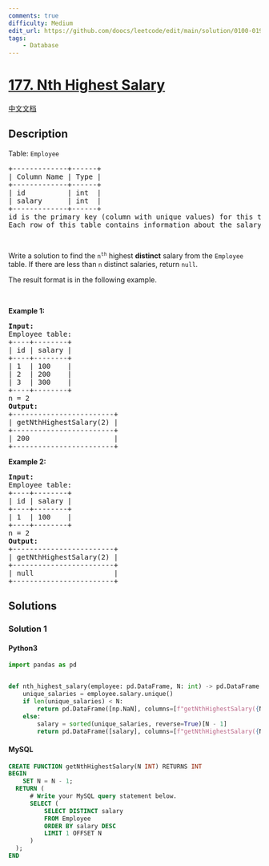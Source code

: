 ```yaml
---
comments: true
difficulty: Medium
edit_url: https://github.com/doocs/leetcode/edit/main/solution/0100-0199/0177.Nth%20Highest%20Salary/README_EN.md
tags:
    - Database
---
```


<!-- problem:start -->

# [177. Nth Highest Salary](https://leetcode.com/problems/nth-highest-salary)

[中文文档](/solution/0100-0199/0177.Nth%20Highest%20Salary/README.md)

## Description

<!-- description:start -->

<p>Table: <code>Employee</code></p>

<pre>
+-------------+------+
| Column Name | Type |
+-------------+------+
| id          | int  |
| salary      | int  |
+-------------+------+
id is the primary key (column with unique values) for this table.
Each row of this table contains information about the salary of an employee.
</pre>

<p>&nbsp;</p>

<p>Write a solution to find the <code>n<sup>th</sup></code> highest <strong>distinct</strong> salary from the <code>Employee</code> table. If there are less than <code>n</code> distinct salaries, return&nbsp;<code>null</code>.</p>

<p>The result format is in the following example.</p>

<p>&nbsp;</p>
<p><strong class="example">Example 1:</strong></p>

<pre>
<strong>Input:</strong> 
Employee table:
+----+--------+
| id | salary |
+----+--------+
| 1  | 100    |
| 2  | 200    |
| 3  | 300    |
+----+--------+
n = 2
<strong>Output:</strong> 
+------------------------+
| getNthHighestSalary(2) |
+------------------------+
| 200                    |
+------------------------+
</pre>

<p><strong class="example">Example 2:</strong></p>

<pre>
<strong>Input:</strong> 
Employee table:
+----+--------+
| id | salary |
+----+--------+
| 1  | 100    |
+----+--------+
n = 2
<strong>Output:</strong> 
+------------------------+
| getNthHighestSalary(2) |
+------------------------+
| null                   |
+------------------------+
</pre>

<!-- description:end -->

## Solutions

<!-- solution:start -->

### Solution 1

<!-- tabs:start -->

#### Python3

```python
import pandas as pd


def nth_highest_salary(employee: pd.DataFrame, N: int) -> pd.DataFrame:
    unique_salaries = employee.salary.unique()
    if len(unique_salaries) < N:
        return pd.DataFrame([np.NaN], columns=[f"getNthHighestSalary({N})"])
    else:
        salary = sorted(unique_salaries, reverse=True)[N - 1]
        return pd.DataFrame([salary], columns=[f"getNthHighestSalary({N})"])
```

#### MySQL

```sql
CREATE FUNCTION getNthHighestSalary(N INT) RETURNS INT
BEGIN
    SET N = N - 1;
  RETURN (
      # Write your MySQL query statement below.
      SELECT (
          SELECT DISTINCT salary
          FROM Employee
          ORDER BY salary DESC
          LIMIT 1 OFFSET N
      )
  );
END
```

<!-- tabs:end -->

<!-- solution:end -->

<!-- problem:end -->
